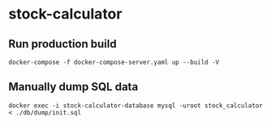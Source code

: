 # stock-calculator

## Run production build
```
docker-compose -f docker-compose-server.yaml up --build -V
```

## Manually dump SQL data
```
docker exec -i stock-calculator-database mysql -uroot stock_calculator < ./db/dump/init.sql
```